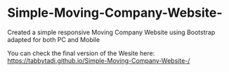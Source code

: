 # Simple-Moving-Company-Website-
Created a simple responsive Moving Company Website using Bootstrap adapted for both PC and Mobile

You can check the final version of the Wesite here: https://tabbytadi.github.io/Simple-Moving-Company-Website-/
